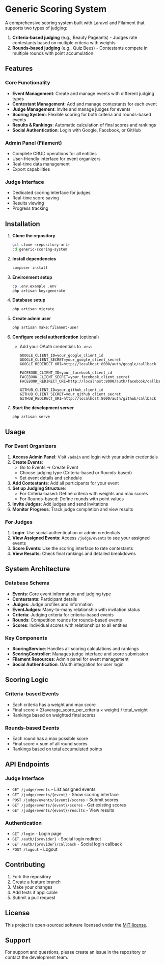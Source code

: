 # Generic Scoring System

A comprehensive scoring system built with Laravel and Filament that supports two types of judging:

1. **Criteria-based judging** (e.g., Beauty Pageants) - Judges rate contestants based on multiple criteria with weights
2. **Rounds-based judging** (e.g., Quiz Bees) - Contestants compete in multiple rounds with point accumulation

## Features

### Core Functionality
- **Event Management**: Create and manage events with different judging types
- **Contestant Management**: Add and manage contestants for each event
- **Judge Management**: Invite and manage judges for events
- **Scoring System**: Flexible scoring for both criteria and rounds-based events
- **Results & Rankings**: Automatic calculation of final scores and rankings
- **Social Authentication**: Login with Google, Facebook, or GitHub

### Admin Panel (Filament)
- Complete CRUD operations for all entities
- User-friendly interface for event organizers
- Real-time data management
- Export capabilities

### Judge Interface
- Dedicated scoring interface for judges
- Real-time score saving
- Results viewing
- Progress tracking

## Installation

1. **Clone the repository**
   ```bash
   git clone <repository-url>
   cd generic-scoring-system
   ```

2. **Install dependencies**
   ```bash
   composer install
   ```

3. **Environment setup**
   ```bash
   cp .env.example .env
   php artisan key:generate
   ```

4. **Database setup**
   ```bash
   php artisan migrate
   ```

5. **Create admin user**
   ```bash
   php artisan make:filament-user
   ```

6. **Configure social authentication** (optional)
   - Add your OAuth credentials to `.env`:
     ```
     GOOGLE_CLIENT_ID=your_google_client_id
     GOOGLE_CLIENT_SECRET=your_google_client_secret
     GOOGLE_REDIRECT_URI=http://localhost:8000/auth/google/callback
     
     FACEBOOK_CLIENT_ID=your_facebook_client_id
     FACEBOOK_CLIENT_SECRET=your_facebook_client_secret
     FACEBOOK_REDIRECT_URI=http://localhost:8000/auth/facebook/callback
     
     GITHUB_CLIENT_ID=your_github_client_id
     GITHUB_CLIENT_SECRET=your_github_client_secret
     GITHUB_REDIRECT_URI=http://localhost:8000/auth/github/callback
     ```

7. **Start the development server**
   ```bash
   php artisan serve
   ```

## Usage

### For Event Organizers

1. **Access Admin Panel**: Visit `/admin` and login with your admin credentials
2. **Create Events**: 
   - Go to Events → Create Event
   - Choose judging type (Criteria-based or Rounds-based)
   - Set event details and schedule
3. **Add Contestants**: Add all participants for your event
4. **Set up Judging Structure**:
   - For Criteria-based: Define criteria with weights and max scores
   - For Rounds-based: Define rounds with point values
5. **Invite Judges**: Add judges and send invitations
6. **Monitor Progress**: Track judge completion and view results

### For Judges

1. **Login**: Use social authentication or admin credentials
2. **View Assigned Events**: Access `/judge/events` to see your assigned events
3. **Score Events**: Use the scoring interface to rate contestants
4. **View Results**: Check final rankings and detailed breakdowns

## System Architecture

### Database Schema

- **Events**: Core event information and judging type
- **Contestants**: Participant details
- **Judges**: Judge profiles and information
- **EventJudges**: Many-to-many relationship with invitation status
- **Criteria**: Judging criteria for criteria-based events
- **Rounds**: Competition rounds for rounds-based events
- **Scores**: Individual scores with relationships to all entities

### Key Components

- **ScoringService**: Handles all scoring calculations and rankings
- **ScoringController**: Manages judge interface and score submission
- **Filament Resources**: Admin panel for event management
- **Social Authentication**: OAuth integration for user login

## Scoring Logic

### Criteria-based Events
- Each criteria has a weight and max score
- Final score = Σ(average_score_per_criteria × weight) / total_weight
- Rankings based on weighted final scores

### Rounds-based Events
- Each round has a max possible score
- Final score = sum of all round scores
- Rankings based on total accumulated points

## API Endpoints

### Judge Interface
- `GET /judge/events` - List assigned events
- `GET /judge/events/{event}` - Show scoring interface
- `POST /judge/events/{event}/scores` - Submit scores
- `GET /judge/events/{event}/scores` - Get existing scores
- `GET /judge/events/{event}/results` - View results

### Authentication
- `GET /login` - Login page
- `GET /auth/{provider}` - Social login redirect
- `GET /auth/{provider}/callback` - Social login callback
- `POST /logout` - Logout

## Contributing

1. Fork the repository
2. Create a feature branch
3. Make your changes
4. Add tests if applicable
5. Submit a pull request

## License

This project is open-sourced software licensed under the [MIT license](https://opensource.org/licenses/MIT).

## Support

For support and questions, please create an issue in the repository or contact the development team.
